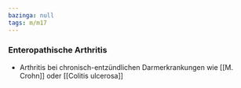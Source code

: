 ```yaml
---
bazinga: null
tags: m/m17
---
```

### Enteropathische Arthritis 
- Arthritis bei chronisch-entzündlichen Darmerkrankungen wie [[M. Crohn]] oder [[Colitis ulcerosa]]